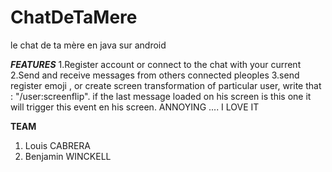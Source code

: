 ChatDeTaMere
============

le chat de ta mère en java sur android

***FEATURES***
1.Register account or connect to the chat with your current
2.Send and receive messages from others connected pleoples
3.send register emoji , or create screen transformation of particular user, write that : "/user:screenflip".
if the last message loaded on his screen is this one it will trigger this event en his screen.
ANNOYING .... I LOVE IT 

**TEAM** 
1. Louis CABRERA
2. Benjamin WINCKELL
